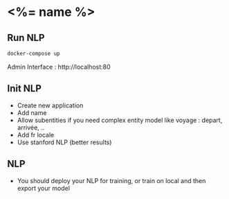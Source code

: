 # <%= name %>

## Run NLP

```bash
docker-compose up
```

Admin Interface : http://localhost:80

## Init NLP

- Create new application
- Add name
- Allow subentities if you need complex entity model like voyage : depart, arrivée, ..
- Add fr locale
- Use stanford NLP (better results)

## NLP

- You should deploy your NLP for training, or train on local and then export your model
